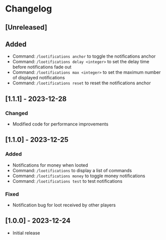 # Changelog

## [Unreleased]

## Added

- Command: `/lootifications anchor` to toggle the notifications anchor
- Command: `/lootifications delay <integer>` to set the delay time before notifications fade out
- Command: `/lootifications max <integer>` to set the maximum number of displayed notifications
- Command: `/lootifications reset` to reset the notifications anchor

## [1.1.1] - 2023-12-28

### Changed

- Modified code for performance improvements

## [1.1.0] - 2023-12-25

### Added

- Notifications for money when looted
- Command: `/lootifications` to display a list of commands
- Command: `/lootifications money` to toggle money notifications
- Command: `/lootifications test` to test notifications

### Fixed

- Notification bug for loot received by other players

## [1.0.0] - 2023-12-24

- Initial release
